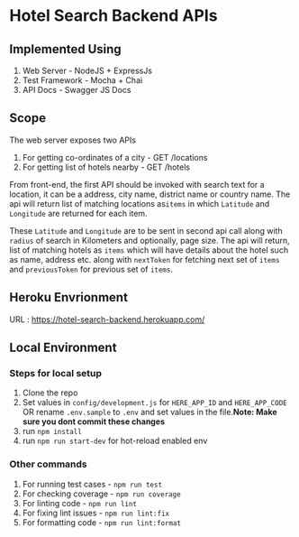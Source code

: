 # Hotel Search Backend APIs

## Implemented Using

1. Web Server - NodeJS + ExpressJs
2. Test Framework - Mocha + Chai
3. API Docs - Swagger JS Docs

## Scope

The web server exposes two APIs

1. For getting co-ordinates of a city - GET /locations
2. For getting list of hotels nearby - GET /hotels

From front-end, the first API should be invoked with search text for a location, it can be a address, city name, district name or country name. The api will return list of matching locations as`items` in which `Latitude` and `Longitude` are returned for each item.

These `Latitude` and `Longitude` are to be sent in second api call along with `radius` of search in Kilometers and optionally, page size. The api will return, list of matching hotels as `items` which will have details about the hotel such as name, address etc. along with `nextToken` for fetching next set of `items` and `previousToken` for previous set of `items`.

## Heroku Envrionment

URL : https://hotel-search-backend.herokuapp.com/

## Local Environment

### Steps for local setup

1. Clone the repo
2. Set values in `config/development.js` for `HERE_APP_ID` and `HERE_APP_CODE` OR rename `.env.sample` to `.env` and set values in the file.**Note: Make sure you dont commit these changes**
3. run `npm install`
4. run `npm run start-dev` for hot-reload enabled env

### Other commands

1. For running test cases - `npm run test`
2. For checking coverage - `npm run coverage`
3. For linting code - `npm run lint`
4. For fixing lint issues - `npm run lint:fix`
5. For formatting code - `npm run lint:format`
